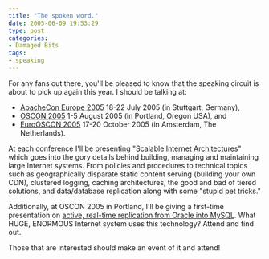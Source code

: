 ```yaml
---
title: "The spoken word."
date: 2005-06-09 19:53:29
type: post
categories:
- Damaged Bits
tags:
- speaking
---
```


<p>For any fans out there, you'll be pleased to know that the speaking circuit is about to pick up again this year.  I should be talking at: </p> <ul> <li><a href="https://www.apachecon.com/2005/EU/index.html">ApacheCon Europe 2005</a> 18-22 July 2005 (in Stuttgart, Germany),</li> <li><a href="https://conferences.oreillynet.com/os2005/">OSCON 2005</a> 1-5 August 2005 (in Portland, Oregon USA), and</li> <li><a href="https://conferences.oreillynet.com/eurooscon/">EuroOSCON 2005</a> 17-20 October 2005 (in Amsterdam, The Netherlands).</li> </ul> <p> At each conference I'll be presenting "<a href="https://conferences.oreillynet.com/cs/os2005/view/e_sess/6412">Scalable Internet Architectures</a>" which goes into the gory details behind building, managing and maintaining large Internet systems.  From policies and procedures to technical topics such as geographically disparate static content serving (building your own CDN), clustered logging, caching architectures, the good and bad of tiered solutions, and data/database replication along with some "stupid pet tricks." </p>  <p> Additionally, at OSCON 2005 in Portland, I'll be giving a first-time presentation on <a href="https://conferences.oreillynet.com/cs/os2005/view/e_sess/6390">active, real-time replication from Oracle into MySQL</a>.  What HUGE, ENORMOUS Internet system uses this technology?  Attend and find out.</p>  <p> Those that are interested should make an event of it and attend! </p>
